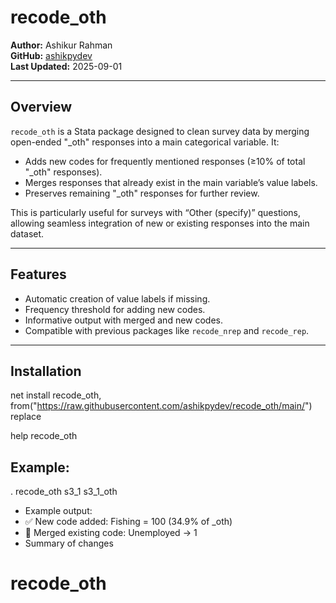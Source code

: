 # recode_oth

**Author:** Ashikur Rahman  
**GitHub:** [ashikpydev](https://github.com/ashikpydev)  
**Last Updated:** 2025-09-01  

---

## Overview

`recode_oth` is a Stata package designed to clean survey data by merging open-ended "_oth" responses into a main categorical variable. It:

- Adds new codes for frequently mentioned responses (≥10% of total "_oth" responses).  
- Merges responses that already exist in the main variable’s value labels.  
- Preserves remaining "_oth" responses for further review.  

This is particularly useful for surveys with “Other (specify)” questions, allowing seamless integration of new or existing responses into the main dataset.

---

## Features

- Automatic creation of value labels if missing.  
- Frequency threshold for adding new codes.  
- Informative output with merged and new codes.  
- Compatible with previous packages like `recode_nrep` and `recode_rep`.

---

## Installation

net install recode_oth, from("https://raw.githubusercontent.com/ashikpydev/recode_oth/main/") replace

help recode_oth

## Example:

. recode_oth s3_1 s3_1_oth

* Example output:
* ✅ New code added: Fishing = 100 (34.9% of _oth)
* 🔄 Merged existing code: Unemployed -> 1
* Summary of changes
# recode_oth
